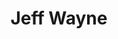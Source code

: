 ---
title: "Jeff Wayne"
summary: "Jeffry Wayne is an American-British composer, musician and lyricist. In 1978, he released Jeff Wayne's Musical Version of The War of the Worlds, his musical adaptation of H. G. Wells' science-fiction novel The War of the Worlds. Wayne wrote approximately 3,000 advertising jingles in the 1970s which appeared on television in the United Kingdom, including a Gordon's Gin commercial which was covered by the Human League. Wayne also composed numerous television themes, including Good Morning Britain , ITV's The Big Match and World of Sport, and the BBC's Sixty Minutes.
Wayne wrote feature film and documentary film scores and was musical director for various artists. Wayne published a book called The Book of Tennis and created, produced and scored eight thirty-minute episodes of The Book of Tennis Chronicles that was distributed by Fox Sports in approximately twenty countries, and was broadcast in the US on the Tennis Channel between 2005 and 2008."
image: "jeff-wayne.jpg"
apple_music_artist_url: "https://music.apple.com/gb/artist/jeff-wayne/2211288"
wikipedia_url: "https://en.wikipedia.org/wiki/Jeff_Wayne"
---